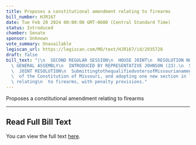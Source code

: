 ```yaml
---
title: Proposes a constitutional amendment relating to firearms
bill_number: HJR167
date: Tue Feb 20 2024 00:00:00 GMT-0600 (Central Standard Time)
status: Introduced
chamber: Senate
sponsor: Unknown
vote_summary: Unavailable
legiscan_url: https://legiscan.com/MO/text/HJR167/id/2935728
draft: false
bill_text: "|\n  SECOND REGULAR SESSION\n  HOUSE JOINT\n  RESOLUTION NO. 167\n  102ND\
  \ GENERAL ASSEMBLY\n  INTRODUCED BY REPRESENTATIVE JOHNSON (23).\n  5728H.01I DANARADEMANMILLER,ChiefClerk\n\
  \  JOINT RESOLUTION\n  SubmittingtothequalifiedvotersofMissourianamendmentrepealingSection23ofArticleI\n\
  \  of the Constitution of Missouri, and adopting one new section in lieu thereof\
  \ relating\n  to firearms, with penalty provisions."
---
```

Proposes a constitutional amendment relating to firearms

---

## Read Full Bill Text

You can view the full text [here](https://legiscan.com/MO/text/HJR167/id/2935728).
